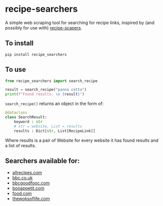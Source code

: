 # recipe-searchers
A simple web scraping tool for searching for recipe links, inspired by (and possibly for use with) [recipe-scapers](https://github.com/hhursev/recipe-scrapers).

## To install
```
pip install recipe_searchers
```

## To use
```python
from recipe_searchers import search_recipe

result = search_recipe("panna cotta")
print(f"Found results: \n {result}")
```
```search_recipe()``` returns an object in the form of:

```python
@dataclass
class SearchResult:
    keyword : str
    # str = website, List = results
    results : Dict[str, List[RecipeLink]]
```

Where results is a pair of Website for every website it has found results and a list of results.

## Searchers available for:
- [allrecipes.com](https://allrecipes.com)
- [bbc.co.uk](https://www.bbc.co.uk/food/)
- [bbcgoodfooc.com](https://www.bbcgoodfood.com/)
- [bonappetit.com](https://www.bonappetit.com/)
- [food.com](https://www.food.com/)
- [thewoksoflife.com](https://thewoksoflife.com/)